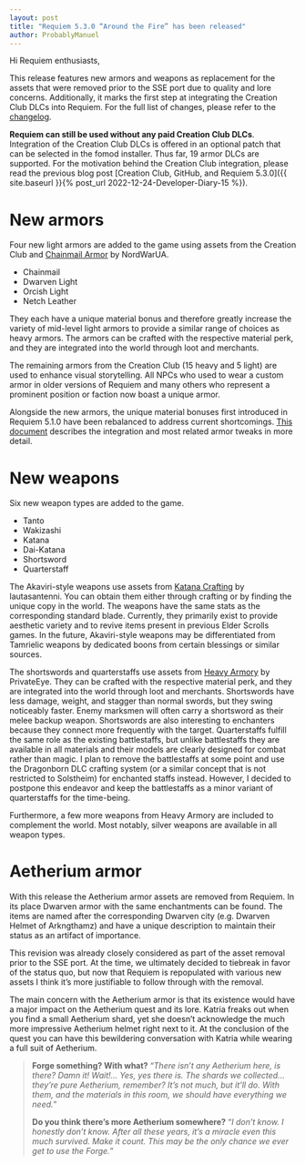 ```yaml
---
layout: post
title: "Requiem 5.3.0 “Around the Fire” has been released"
author: ProbablyManuel
---
```

Hi Requiem enthusiasts,

This release features new armors and weapons as replacement for the assets that were removed prior to the SSE port due to quality and lore concerns. Additionally, it marks the first step at integrating the Creation Club DLCs into Requiem. For the full list of changes, please refer to the [changelog]({{site.github.repository_url}}/blob/main/components/documentation/src/Changelog.md#requiem-530---around-the-fire).

**Requiem can still be used without any paid Creation Club DLCs**. Integration of the Creation Club DLCs is offered in an optional patch that can be selected in the fomod installer. Thus far, 19 armor DLCs are supported. For the motivation behind the Creation Club integration, please read the previous blog post [Creation Club, GitHub, and Requiem 5.3.0]({{ site.baseurl }}{% post_url 2022-12-24-Developer-Diary-15 %}).

# New armors

Four new light armors are added to the game using assets from the Creation Club and [Chainmail Armor](https://www.nexusmods.com/skyrimspecialedition/mods/27340) by NordWarUA.

* Chainmail
* Dwarven Light
* Orcish Light
* Netch Leather

They each have a unique material bonus and therefore greatly increase the variety of mid-level light armors to provide a similar range of choices as heavy armors. The armors can be crafted with the respective material perk, and they are integrated into the world through loot and merchants.

The remaining armors from the Creation Club (15 heavy and 5 light) are used to enhance visual storytelling. All NPCs who used to wear a custom armor in older versions of Requiem and many others who represent a prominent position or faction now boast a unique armor.

Alongside the new armors, the unique material bonuses first introduced in Requiem 5.1.0 have been rebalanced to address current shortcomings. [This document]({{site.github.repository_url}}/blob/main/tools/Notes/Creation%20Club.pdf) describes the integration and most related armor tweaks in more detail.

# New weapons

Six new weapon types are added to the game.

* Tanto
* Wakizashi
* Katana
* Dai-Katana
* Shortsword
* Quarterstaff

The Akaviri-style weapons use assets from [Katana Crafting](https://www.nexusmods.com/skyrimspecialedition/mods/5306) by lautasantenni. You can obtain them either through crafting or by finding the unique copy in the world. The weapons have the same stats as the corresponding standard blade. Currently, they primarily exist to provide aesthetic variety and to revive items present in previous Elder Scrolls games. In the future, Akaviri-style weapons may be differentiated from Tamrielic weapons by dedicated boons from certain blessings or similar sources.

The shortswords and quarterstaffs use assets from [Heavy Armory](https://www.nexusmods.com/skyrimspecialedition/mods/6308) by PrivateEye. They can be crafted with the respective material perk, and they are integrated into the world through loot and merchants.
Shortswords have less damage, weight, and stagger than normal swords, but they swing noticeably faster. Enemy marksmen will often carry a shortsword as their melee backup weapon. Shortswords are also interesting to enchanters because they connect more frequently with the target.
Quarterstaffs fulfill the same role as the existing battlestaffs, but unlike battlestaffs they are available in all materials and their models are clearly designed for combat rather than magic. I plan to remove the battlestaffs at some point and use the Dragonborn DLC crafting system (or a similar concept that is not restricted to Solstheim) for enchanted staffs instead. However, I decided to postpone this endeavor and keep the battlestaffs as a minor variant of quarterstaffs for the time-being.

Furthermore, a few more weapons from Heavy Armory are included to complement the world. Most notably, silver weapons are available in all weapon types.

# Aetherium armor

With this release the Aetherium armor assets are removed from Requiem. In its place Dwarven armor with the same enchantments can be found. The items are named after the corresponding Dwarven city (e.g. Dwarven Helmet of Arkngthamz) and have a unique description to maintain their status as an artifact of importance.

This revision was already closely considered as part of the asset removal prior to the SSE port. At the time, we ultimately decided to tiebreak in favor of the status quo, but now that Requiem is repopulated with various new assets I think it’s more justifiable to follow through with the removal.

The main concern with the Aetherium armor is that its existence would have a major impact on the Aetherium quest and its lore. Katria freaks out when you find a small Aetherium shard, yet she doesn’t acknowledge the much more impressive Aetherium helmet right next to it. At the conclusion of the quest you can have this bewildering conversation with Katria while wearing a full suit of Aetherium.

> **Forge something? With what?** “*There isn’t any Aetherium here, is there? Damn it! Wait!... Yes, yes there is. The shards we collected... they’re pure Aetherium, remember? It’s not much, but it’ll do. With them, and the materials in this room, we should have everything we need.*”
>
> **Do you think there’s more Aetherium somewhere?** “*I don’t know. I honestly don’t know. After all these years, it’s a miracle even this much survived. Make it count. This may be the only chance we ever get to use the Forge.*”
